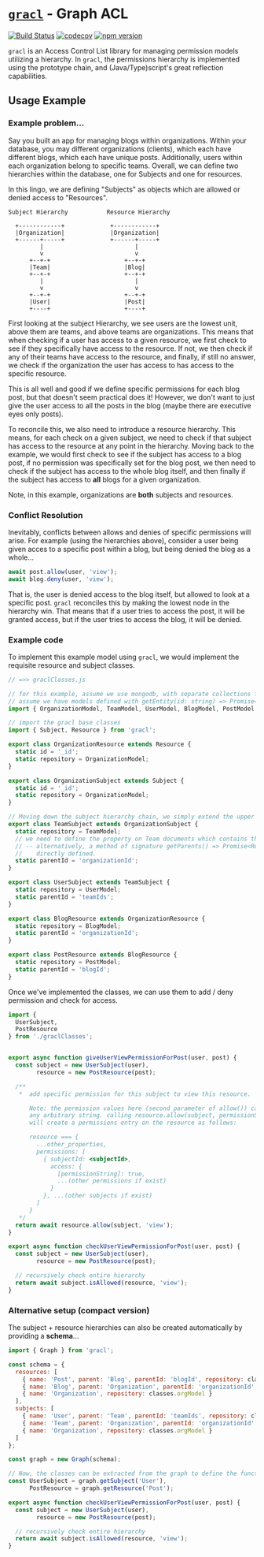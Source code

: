 # [`gracl`](https://github.com/CrossLead/gracl) - Graph ACL

[![Build Status](https://travis-ci.org/CrossLead/gracl.svg?branch=master)](https://travis-ci.org/CrossLead/gracl)
[![codecov](https://codecov.io/gh/CrossLead/gracl/branch/master/graph/badge.svg)](https://codecov.io/gh/CrossLead/gracl)
[![npm version](https://badge.fury.io/js/gracl.svg)](https://badge.fury.io/js/gracl)


  `gracl` is an Access Control List library for managing permission models utilizing a hierarchy. In `gracl`, the permissions
  hierarchy is implemented using the prototype chain, and (Java/Type)script's great reflection capabilities.

## Usage Example

### Example problem...

Say you built an app for managing blogs within organizations. Within your database, you may different organizations (clients),
which each have different blogs, which each have unique posts. Additionally, users within each organization belong to specific
teams. Overall, we can define two hierarchies within the database, one for Subjects and one for resources.

In this lingo, we are defining "Subjects" as objects which are allowed or denied access to "Resources".

```
Subject Hierarchy           Resource Hierarchy

  +------------+             +------------+
  |Organization|             |Organization|
  +------+-----+             +------+-----+
         |                          |
         v                          v
      +--+-+                     +--+-+
      |Team|                     |Blog|
      +--+-+                     +--+-+
         |                          |
         v                          v
      +--+-+                     +--+-+
      |User|                     |Post|
      +----+                     +----+
```

First looking at the subject Hierarchy, we see users are the lowest unit, above them are teams, and above teams
are organizations. This means that when checking if a user has access to a given resource, we first check to see if
they specifically have access to the resource. If not, we then check if any of their teams have access to the resource,
and finally, if still no answer, we check if the organization the user has access to has access to the specific resource.

This is all well and good if we define specific permissions for each blog post, but that doesn't seem practical does it!
However, we don't want to just give the user access to all the posts in the blog (maybe there are executive eyes only posts).

To reconcile this, we also need to introduce a resource hierarchy. This means, for each check on a given subject, we need to check
if that subject has access to the resource at any point in the hierarchy. Moving back to the example, we would first check
to see if the subject has access to a blog post, if no permission was specifically set for the blog post, we then need
to check if the subject has access to the whole blog itself, and then finally if the subject has access to __all__ blogs
for a given organization.

Note, in this example, organizations are __both__ subjects and resources.

### Conflict Resolution

Inevitably, conflicts between allows and denies of specific permissions will arise. For example (using the hierarchies above), consider a user being given acces to a specific post within a blog, but being denied the blog as a whole...

```javascript
await post.allow(user, 'view');
await blog.deny(user, 'view');
```

That is, the user is denied access to the blog itself, but allowed to look at a
specific post. `gracl` reconciles this by making the lowest node in the hierarchy win.
That means that if a user tries to access the post, it will be granted access, but
if the user tries to access the blog, it will be denied.


### Example code

To implement this example model using `gracl`, we would implement the requisite resource and subject classes.

```javascript
// =>> graclClasses.js

// for this example, assume we use mongodb, with separate collections for each entity
// assume we have models defined with getEntity(id: string) => Promise<Document> methods defined
import { OrganizationModel, TeamModel, UserModel, BlogModel, PostModel } from './models';

// import the gracl base classes
import { Subject, Resource } from 'gracl';

export class OrganizationResource extends Resource {
  static id = '_id';
  static repository = OrganizationModel;
}

export class OrganizationSubject extends Subject {
  static id = '_id';
  static repository = OrganizationModel;
}

// Moving down the subject hierarchy chain, we simply extend the upper class
export class TeamSubject extends OrganizationSubject {
  static repository = TeamModel;
  // we need to define the property on Team documents which contains the parent id(s)
  // -- alternatively, a method of signature getParents() => Promise<Resource|Subject> can be
  //    directly defined.
  static parentId = 'organizationId';
}

export class UserSubject extends TeamSubject {
  static repository = UserModel;
  static parentId = 'teamIds';
}

export class BlogResource extends OrganizationResource {
  static repository = BlogModel;
  static parentId = 'organizationId';
}

export class PostResource extends BlogResource {
  static repository = PostModel;
  static parentId = 'blogId';
}

```

Once we've implemented the classes, we can use them to add / deny permission and check for access.

```javascript
import {
  UserSubject,
  PostResource
} from './graclClasses';


export async function giveUserViewPermissionForPost(user, post) {
  const subject = new UserSubject(user),
        resource = new PostResource(post);

  /**
   *  add specific permission for this subject to view this resource.

      Note: the permission values here (second parameter of allow()) can be
      any arbitrary string. calling resource.allow(subject, permissionString)
      will create a permissions entry on the resource as follows:

      resource === {
        ...other_properties,
        permissions: [
          { subjectId: <subjectId>,
            access: {
              [permissionString]: true,
              ...(other permissions if exist)
            }
          }, ...(other subjects if exist)
        ]
      }
   */
  return await resource.allow(subject, 'view');
}

export async function checkUserViewPermissionForPost(user, post) {
  const subject = new UserSubject(user),
        resource = new PostResource(post);

  // recursively check entire hierarchy
  return await subject.isAllowed(resource, 'view');
}
```

### Alternative setup (compact version)

The subject + resource hierarchies can also be created automatically by providing a __schema__...

```javascript
import { Graph } from 'gracl';

const schema = {
  resources: [
    { name: 'Post', parent: 'Blog', parentId: 'blogId', repository: classes.postModel },
    { name: 'Blog', parent: 'Organization', parentId: 'organizationId', repository: classes.blogModel },
    { name: 'Organization', repository: classes.orgModel }
  ],
  subjects: [
    { name: 'User', parent: 'Team', parentId: 'teamIds', repository: classes.userModel },
    { name: 'Team', parent: 'Organization', parentId: 'organizationId', repository: classes.teamModel },
    { name: 'Organization', repository: classes.orgModel }
  ]
};

const graph = new Graph(schema);

// Now, the classes can be extracted from the graph to define the functions above...
const UserSubject = graph.getSubject('User'),
      PostResource = graph.getResource('Post');

export async function checkUserViewPermissionForPost(user, post) {
  const subject = new UserSubject(user),
        resource = new PostResource(post);

  // recursively check entire hierarchy
  return await subject.isAllowed(resource, 'view');
}
```